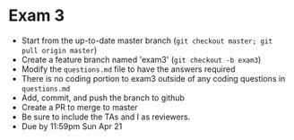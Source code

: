 # Exam 3

* Start from the up-to-date master branch (`git checkout master; git pull origin master`)
* Create a feature branch named 'exam3' (`git checkout -b exam3`)
* Modify the `questions.md` file to have the answers required
* There is no coding portion to exam3 outside of any coding questions in `questions.md`
* Add, commit, and push the branch to github
* Create a PR to merge to master
* Be sure to include the TAs and I as reviewers.  
* Due by 11:59pm Sun Apr 21

